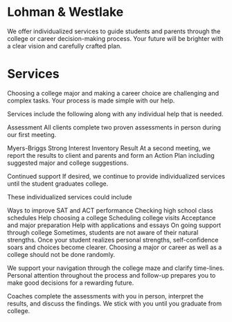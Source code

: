 Lohman & Westlake
==============

We offer individualized services to guide students and parents through the college or career decision-making process.
Your future will be brighter with a clear vision and carefully crafted plan.

Services
==============

Choosing a college major and making a career choice are challenging and complex tasks. Your process is made simple with our help.

Services include the following along with any individual help that is needed.

Assessment
All clients complete two proven assessments in person during our first meeting.

Myers-Briggs
Strong Interest Inventory
Result
At a second meeting, we report the results to client and parents and form an Action Plan including suggested major and college suggestions.

Continued support
If desired, we continue to provide individualized services until the student graduates college.

These individualized services could include

Ways to improve SAT and ACT performance
Checking high school class schedules
Help choosing a college
Scheduling college visits
Acceptance and major preparation
Help with applications and essays
On going support through college
Sometimes, students are not aware of their natural strengths. Once your student realizes personal strengths, self-confidence soars and choices become clearer. Choosing a major or career as well as a college should not be done randomly.

We support your navigation through the college maze and clarify time-lines. Personal attention throughout the process and follow-up prepares you to make good decisions for a rewarding future.

Coaches complete the assessments with you in person, interpret the results, and discuss the findings. We stick with you until you graduate from college.
